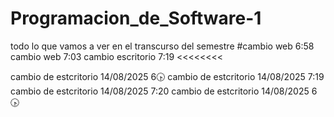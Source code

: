 # Programacion_de_Software-1
todo lo que vamos a ver en el transcurso del semestre
#cambio web 6:58
cambio web 7:03
cambio escritorio 7:19
<<<<<<<<

cambio de estcritorio 14/08/2025 6🕟
cambio de estcritorio 14/08/2025 7:19
cambio de estcritorio 14/08/2025 7:20
cambio de estcritorio 14/08/2025 6🕟



